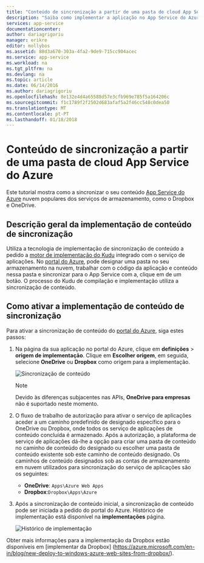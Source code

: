 ```yaml
---
title: "Conteúdo de sincronização a partir de uma pasta de cloud App Service do Azure"
description: "Saiba como implementar a aplicação no App Service do Azure através de sincronização de conteúdo da pasta de nuvem."
services: app-service
documentationcenter: 
author: dariagrigoriu
manager: erikre
editor: mollybos
ms.assetid: 88d3a670-303a-4fa2-9de9-715cc904acec
ms.service: app-service
ms.workload: na
ms.tgt_pltfrm: na
ms.devlang: na
ms.topic: article
ms.date: 06/14/2016
ms.author: dariagrigoriu
ms.openlocfilehash: 8e132e4d4a65588d57e3cfb969e785f5a164206c
ms.sourcegitcommit: f1c1789f2f2502d683afaf5a2f46cc548c0dea50
ms.translationtype: MT
ms.contentlocale: pt-PT
ms.lasthandoff: 01/18/2018
---
```

# <a name="sync-content-from-a-cloud-folder-to-azure-app-service"></a>Conteúdo de sincronização a partir de uma pasta de cloud App Service do Azure
Este tutorial mostra como a sincronizar o seu conteúdo [App Service do Azure](http://go.microsoft.com/fwlink/?LinkId=529714) nuvem populares dos serviços de armazenamento, como o Dropbox e OneDrive. 

## <a name="overview"></a>Descrição geral da implementação de conteúdo de sincronização
Utiliza a tecnologia de implementação de sincronização de conteúdo a pedido a [motor de implementação do Kudu](https://github.com/projectkudu/kudu/wiki) integrado com o serviço de aplicações. No [portal do Azure](https://portal.azure.com), pode designar uma pasta no seu armazenamento na nuvem, trabalhar com o código da aplicação e conteúdo nessa pasta e sincronizar para o App Service com a, clique em de um botão. O processo do Kudu de compilação e implementação utiliza a sincronização de conteúdo. 

## <a name="contentsync"></a>Como ativar a implementação de conteúdo de sincronização
Para ativar a sincronização de conteúdo do [portal do Azure](https://portal.azure.com), siga estes passos:

1. Na página da sua aplicação no portal do Azure, clique em **definições** > **origem de implementação**. Clique em **Escolher origem**, em seguida, selecione **OneDrive** ou **Dropbox** como origem para a implementação. 
   
    ![Sincronização de conteúdo](./media/app-service-deploy-content-sync/deployment_source.png)
   
   > [!NOTE]
   > Devido às diferenças subjacentes nas APIs, **OneDrive para empresas** não é suportado neste momento. 
   > 
   > 
2. O fluxo de trabalho de autorização para ativar o serviço de aplicações aceder a um caminho predefinido de designado específico para o OneDrive ou Dropbox, onde todos os serviço de aplicações de conteúdo concluída é armazenado. Após a autorização, a plataforma de serviço de aplicações dá-lhe a opção para criar uma pasta de conteúdo no caminho de conteúdo do designado ou escolher uma pasta de conteúdo existente sob este caminho de conteúdo designado. Os caminhos de conteúdo designados sob as contas de armazenamento em nuvem utilizados para sincronização do serviço de aplicações são os seguintes:  
   
   * **OneDrive**: `Apps\Azure Web Apps` 
   * **Dropbox**:`Dropbox\Apps\Azure`
3. Após a sincronização de conteúdo inicial, a sincronização de conteúdo pode ser iniciada a pedido do portal do Azure. Histórico de implementação está disponível na **implementações** página.
   
    ![Histórico de implementação](./media/app-service-deploy-content-sync/onedrive_sync.png)

Obter mais informações para a implementação da Dropbox estão disponíveis em [implementar da Dropbox] (https://azure.microsoft.com/en-in/blog/new-deploy-to-windows-azure-web-sites-from-dropbox/).

